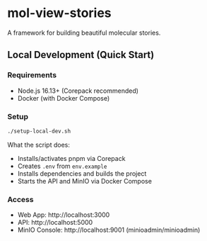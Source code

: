 # mol-view-stories

A framework for building beautiful molecular stories.

## Local Development (Quick Start)

### Requirements
- Node.js 16.13+ (Corepack recommended)
- Docker (with Docker Compose)

### Setup
```bash
./setup-local-dev.sh
```

What the script does:
- Installs/activates pnpm via Corepack
- Creates `.env` from `env.example`
- Installs dependencies and builds the project
- Starts the API and MinIO via Docker Compose

### Access
- Web App: http://localhost:3000
- API: http://localhost:5000
- MinIO Console: http://localhost:9001 (minioadmin/minioadmin)